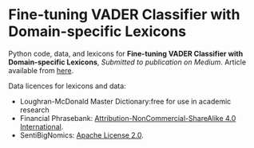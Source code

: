 # Fine-tuning VADER Classifier with Domain-specific Lexicons
Python code, data, and lexicons for **Fine-tuning VADER Classifier with Domain-specific Lexicons**, *Submitted to publication on Medium*.
Article available from [here](https://medium.com/mlearning-ai/fine-tuning-vader-classifier-with-domain-specific-lexicons-1b23f6882f2?sk=f36e92bc46ba2997e1fc5f4fe2c44bcc).

Data licences for lexicons and data:
* Loughran-McDonald Master Dictionary:free for use in academic research
* Financial Phrasebank: [Attribution-NonCommercial-ShareAlike 4.0 International](https://creativecommons.org/licenses/by-nc-sa/4.0).
* SentiBigNomics: [Apache License 2.0](https://github.com/consose/SentiBigNomics/blob/main/LICENSE).
